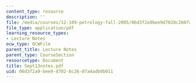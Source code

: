 ```yaml
---
content_type: resource
description: ''
file: /media/courses/12-109-petrology-fall-2005/06d3f2a9bee9d7028c2607a4adb9b011_Sept13notes.pdf
file_type: application/pdf
learning_resource_types:
- Lecture Notes
ocw_type: OCWFile
parent_title: Lecture Notes
parent_type: CourseSection
resourcetype: Document
title: Sept13notes.pdf
uid: 06d3f2a9-bee9-d702-8c26-07a4adb9b011
---
```

